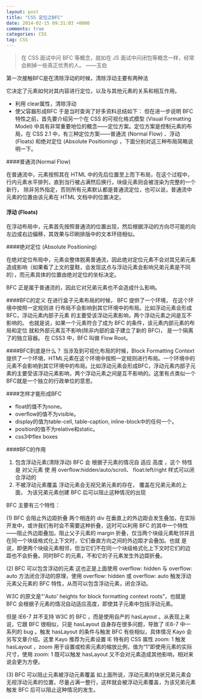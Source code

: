 ```yaml
---
layout: post
title: "CSS 定位之BFC"
date: 2014-02-15 09:31:03 +0800
comments: true
categories: CSS
tag: CSS
---
```

> 在 CSS 面试中问 BFC 等概念，就如在 JS 面试中问闭包等概念一样，经常会刷掉一些真正优秀的人。 ——玉伯

第一次接触BFC是在清除浮动的时候，清除浮动主要有两种法

它决定了元素如何对其内容进行定位，以及与其他元素的关系和相互作用。
- 利用 clear属性，清除浮动
- 使父容器形成BFC
于是当时查询了好多资料总结如下：
但在进一步说明 BFC 特性之前，首先要介绍另一个在 CSS 的可视化格式模型 (Visual Formatting Model) 中具有非常重要地位的概念——定位方案。定位方案是控制元素的布局，在 CSS 2.1 中，有三种定位方案——普通流 (Normal Flow) 、浮动 (Floats) 和绝对定位 (Absolute Positioning) ，下面分别对这三种布局简略说明一下。

####普通流(Normal Flow)

在普通流中，元素按照其在 HTML 中的先后位置至上而下布局，在这个过程中，行内元素水平排列，直到当行被占满然后换行，块级元素则会被渲染为完整的一个新行， 除非另外指定，否则所有元素默认都是普通流定位，也可以说，普通流中元素的位置由该元素在 HTML 文档中的位置决定。

#### 浮动 (Floats)

在浮动布局中，元素首先按照普通流的位置出现，然后根据浮动的方向尽可能的向左边或右边偏移，其效果与印刷排版中的文本环绕相似。

####绝对定位 (Absolute Positioning)

在绝对定位布局中，元素会整体脱离普通流，因此绝对定位元素不会对其兄弟元素造成影响（如果看了上文的童鞋，会发现这点与浮动元素会影响兄弟元素是不同的），而元素具体的位置由绝对定位的坐标决定。

BFC 正是属于普通流的，因此它对兄弟元素也不会造成什么影响。

####BFC的定义
在进行盒子元素布局的时候， BFC 提供了一个环境， 在这个环境中按照一定规则进
行布局不会影响到其它环境中的布局。比如浮动元素会形成 BFC，浮动元素内部子元素
的主要受该浮动元素影响，两个浮动元素之间是互不影响的。
也就是说，如果一个元素符合了成为 BFC 的条件，该元素内部元素的布局和定位
就和外部元素互不影响(除非内部的盒子建立了新的  BFC)， 是一个隔离了的独立容器。
在  CSS3  中，BFC  叫做  Flow Root。

####BFC到底是什么？
当涉及到可视化布局的时候，Block Formatting Context提供了一个环境，HTML元素在这个环境中按照一定规则进行布局。一个环境中的元素不会影响到其它环境中的布局。比如浮动元素会形成BFC，浮动元素内部子元素的主要受该浮动元素影响，两个浮动元素之间是互不影响的。这里有点类似一个BFC就是一个独立的行政单位的意思。

####怎样才能形成BFC

- float的值不为none。
- overflow的值不为visible。
- display的值为table-cell, table-caption, inline-block中的任何一个。
- position的值不为relative和static。
- css3中flex boxes

####BFC的作用

1.  包含浮动元素(清除浮动)
BFC 会 根据子元素的情况自 适应 高度 ，这个 特性 是 对父元素 使 用
overflow:hidden/auto/scroll、 float:left/right 样式可以闭合浮动的
2.  不被浮动元素覆盖
浮动元素会无视兄弟元素的存在， 覆盖在兄弟元素的上面， 为该兄弟元素创建
BFC 后可以阻止这种情况的出现



BFC 主要有三个特性：

(1) BFC 会阻止外边距折叠
两个相连的 div 在垂直上的外边距会发生叠加，在实际开发中，或许我们有时会不需要这种折叠，这时可以利用 BFC 的其中一个特性——阻止外边距叠加。阻止父子元素的 margin 折叠，仅当两个块级元素毗邻并且在同一个块级格式化上下文时，它们垂直方向之间的外边距才会叠加。也就
是说，即便两个块级元素相邻，但当它们不在同一个块级格式化上下文时它们的边
距也不会折叠。同时BFC 的元素，不和它的子元素发生外边距折叠。

(2) BFC 可以包含浮动的元素
这也正是上面使用 overflow: hidden 与 overflow: auto 方法闭合浮动的原理，使用 overflow: hidden 或 overflow: auto 触发浮动元素父元素的 BFC 特性，从而可以包含浮动元素，闭合浮动。

W3C 的原文是“'Auto' heights for block formatting context roots”，也就是 BFC 会根据子元素的情况自动适应高度，即使其子元素中包括浮动元素。

但是 IE6-7 并不支持 W3C 的 BFC ，而是使用自产的 hasLayout 。从表现上来说，它跟 BFC 很相似，只是 hasLayout 自身存在很多问题，导致了 IE6-7 中一系列的 bug 。触发 hasLayout 的条件与触发 BFC 有些相似，具体情况 Kayo 会另写文章介绍。这里 Kayo 推荐为元素设置 IE 特有的 CSS 属性 zoom: 1 触发 hasLayout ，zoom 用于设置或检索元素的缩放比例，值为“1”即使用元素的实际尺寸，使用 zoom: 1 既可以触发 hasLayout 又不会对元素造成其他影响，相对来说会更为方便。

(3) BFC 可以阻止元素被浮动元素覆盖
如上面所说，浮动元素的块状兄弟元素会无视浮动元素的位置，尽量占满一整行，这样就会被浮动元素覆盖，为该兄弟元素触发 BFC 后可以阻止这种情况的发生。

